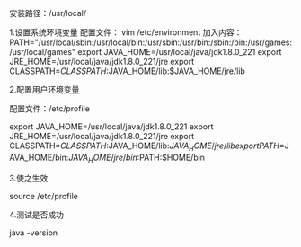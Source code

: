 安装路径：/usr/local/

1.设置系统环境变量
配置文件： vim /etc/environment
加入内容：
PATH="/usr/local/sbin:/usr/local/bin:/usr/sbin:/usr/bin:/sbin:/bin:/usr/games:/usr/local/games"
export JAVA_HOME=/usr/local/java/jdk1.8.0_221
export JRE_HOME=/usr/local/java/jdk1.8.0_221/jre
export CLASSPATH=$CLASSPATH:$JAVA_HOME/lib:$JAVA_HOME/jre/lib

2.配置用户环境变量

配置文件：/etc/profile

export JAVA_HOME=/usr/local/java/jdk1.8.0_221
export JRE_HOME=/usr/local/java/jdk1.8.0_221/jre
export CLASSPATH=$CLASSPATH:$JAVA_HOME/lib:$JAVA_HOME/jre/lib
export PATH=$JAVA_HOME/bin:$JAVA_HOME/jre/bin:$PATH:$HOME/bin


3.使之生效

source /etc/profile

4.测试是否成功

java -version